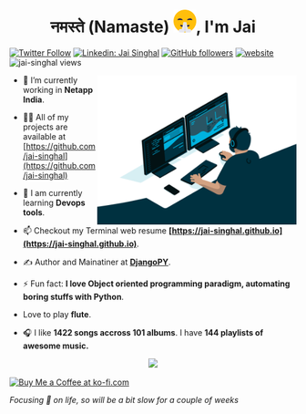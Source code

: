 <!--
<h1 align="center">नमस्ते (Namaste) <img src="https://raw.githubusercontent.com/ABSphreak/ABSphreak/master/gifs/Hi.gif" width="40px" />, I'm Jai</h1>
-->
<h1 align="center">नमस्ते (Namaste) <img src="https://raw.githubusercontent.com/jai-singhal/jai-singhal/main/emojipng.com-461836.png" width="40px" />, I'm Jai</h1>

<!-- <h3 align="center">A passionate developer from India</h3> -->

<span align="left">
  
[![Twitter Follow](https://img.shields.io/twitter/follow/misteranmol?label=Follow)](https://twitter.com/intent/follow?screen_name=jai_si_)
[![Linkedin: Jai Singhal](https://img.shields.io/badge/-jai-blue?style=flat-square&logo=Linkedin&logoColor=white&link=https://www.linkedin.com/in/jai-singhal/)](https://www.linkedin.com/in/jai-singhal)
[![GitHub followers](https://img.shields.io/github/followers/jai-singhal?label=Follow&style=social)](https://github.com/jai-singhal)
[![website](https://img.shields.io/badge/Website-46a2f1.svg?&style=flat-square&logo=Google-Chrome&logoColor=white&link=https://jai-singhal.github.io/)](https://jai-singhal.github.io/)
 <img src="https://komarev.com/ghpvc/?username=jai-singhal" alt="jai-singhal views" /> </span>
 
 
<!-- <img align='right' src="https://media.giphy.com/media/SWoSkN6DxTszqIKEqv/giphy.gif" width="350"> -->
<img align = "right" src = "https://raw.githubusercontent.com/jai-singhal/jai-singhal/main/code.gif" width = "350">

- 🔭 I’m currently working in **Netapp India**.

- 👨‍💻 All of my projects are available at [https://github.com/jai-singhal](https://github.com/jai-singhal)

- 🧠 I am currently learning **Devops tools**.

- 📫 Checkout my Terminal web resume **[https://jai-singhal.github.io](https://jai-singhal.github.io)**.

- ✍️ Author and Mainatiner at **[DjangoPY](https://djangopy.org)**.

- ⚡ Fun fact: **I love Object oriented programming paradigm, automating boring stuffs with Python**. 

- Love to play **flute**.

- 🎧 I like **1422 songs accross 101 albums**. I have **144 playlists of awesome music.**

<!--
<img src="https://media.giphy.com/media/LnQjpWaON8nhr21vNW/giphy.gif" width="60"> <em><b>I love connecting with different people</b> so if you want to say <b>hi, I'll be happy to meet you more!</b> 😊</em>
-->
<p align = "center">
<img src="https://github-readme-stats.vercel.app/api?username=jai-singhal&show_icons=true&theme=onedark" />
</p>

<a href='https://ko-fi.com/N4N812393' target='_blank'><img height='40' style='border:0px;height:30px;' src='https://cdn.ko-fi.com/cdn/kofi3.png?v=2' border='0' alt='Buy Me a Coffee at ko-fi.com' /></a>
<!--
 If you like what I do, maybe consider buying me a coffee/tea 🥺👉👈
-->
_Focusing 🎯 on life, so will be a bit slow for a couple of weeks_

